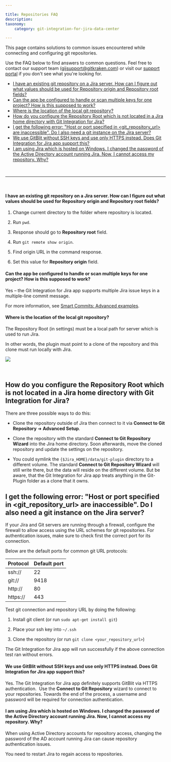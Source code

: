 ```yaml
---

title: Repositories FAQ
description:
taxonomy:
    category: git-integration-for-jira-data-center

---
```


This page contains solutions to common issues encountered while connecting and configuring git repositories.

Use the FAQ below to find answers to common questions. Feel free to contact our support team ([gijsupport@gitkraken.com](mailto:gijsupport@gitkraken.com?subject=Repository%20connection%20issues%20-)) or visit our [support portal](https://help.gitkraken.com/git-integration-for-jira-data-center/gij-self-hosted-contact-support) if you don't see what you're looking for.

- [I have an existing git repository on a Jira server. How can I figure out what values should be used for Repository origin and Repository root fields?](#i-have-an-existing-git-repository-on-a-jira-server-how-can-i-figure-out-what-values-should-be-used-for-repository-origin-and-repository-root-fields)
- [Can the app be configured to handle or scan multiple keys for one project? How is this supposed to work?](#can-the-app-be-configured-to-handle-or-scan-multiple-keys-for-one-project-how-is-this-supposed-to-work)
- [Where is the location of the local git repository?](#where-is-the-location-of-the-local-git-repository)
- [How do you configure the Repository Root which is not located in a Jira home directory with Git Integration for Jira?](#how-do-you-configure-the-repository-root-which-is-not-located-in-a-jira-home-directory-with-git-integration-for-jira)
- [I get the following error: "Host or port specified in \<git\_repository\_url\> are inaccessible". Do I also need a git instance on the Jira server?](#i-get-the-following-error-host-or-port-specified-in-git_repository_url-are-inaccessible-do-i-also-need-a-git-instance-on-the-jira-server)
- [We use GitBlit without SSH keys and use only HTTPS instead. Does Git Integration for Jira app support this?](#we-use-gitblit-without-ssh-keys-and-use-only-https-instead-does-git-integration-for-jira-app-support-this)
- [I am using Jira which is hosted on Windows. I changed the password of the Active Directory account running Jira. Now, I cannot access my repository. Why?](#i-am-using-jira-which-is-hosted-on-windows-i-changed-the-password-of-the-active-directory-account-running-jira-now-i-cannot-access-my-repository-why)

&nbsp;
* * *
&nbsp;

#### I have an existing git repository on a Jira server. How can I figure out what values should be used for Repository origin and Repository root fields?

1.  Change current directory to the folder where repository is located.

2.  Run `pwd`.

3.  Response should go to **Repository root** field.

4.  Run `git remote show origin`.

5.  Find origin URL in the command response.

6.  Set this value for **Repository origin** field.

#### Can the app be configured to handle or scan multiple keys for one project? How is this supposed to work?

Yes – the Git Integration for Jira app supports multiple Jira issue keys in a multiple-line commit message.

For more information, see [Smart Commits: Advanced examples](/git-integration-for-jira-data-center/advanced-examples-gij-self-managed).

#### Where is the location of the local git repository?

The Repository Root (in settings) must be a local path for server which is used to run Jira.

In other words, the plugin must point to a clone of the repository and this clone must run locally with Jira.

![](/wp-content/uploads/gij-faq-git-repo-advanced-screen.png)

<br>

## How do you configure the Repository Root which is not located in a Jira home directory with Git Integration for Jira?

There are three possible ways to do this:

*   Clone the repository outside of Jira then connect to it via **Connect to Git Repository** ➜ **Advanced Setup**.

*   Clone the repository with the standard **Connect to Git Repository Wizard** into the Jira home directory. Soon afterwards, move the cloned repository and update the settings on the repository.

*   You could symlink the `{$Jira_HOME}/data/git-plugin` directory to a different volume. The standard **Connect to Git Repository Wizard** will still write there, but the data will reside on the different volume. But be aware, that the Git Integration for Jira app treats anything in the Git-Plugin folder as a clone that it owns.

## I get the following error: "Host or port specified in \<git\_repository\_url\> are inaccessible". Do I also need a git instance on the Jira server?

If your Jira and Git servers are running through a firewall, configure the firewall to allow access using the URL schemes for git repositories. For authentication issues, make sure to check first the correct port for its connection.

Below are the default ports for common git URL protocols:

| Protocol | Default port |
| :--- | :--- |
| ssh:// | 22  |
| git:// | 9418 |
| http:// | 80  |
| https:// | 443 |


Test git connection and repository URL by doing the following:

1.  Install git client (or run `sudo apt-get install git`)

2.  Place your ssh key into `~/.ssh`

3.  Clone the repository (or run `git clone <your_repository_url>`)


The Git Integration for Jira app will run successfully if the above connection test ran without errors.

#### We use GitBlit without SSH keys and use only HTTPS instead. Does Git Integration for Jira app support this?

Yes. The Git Integration for Jira app definitely supports GitBlit via HTTPS authentication.  Use the **Connect to Git Repository** wizard to connect to your repositories. Towards the end of the process, a username and password will be required for connection authentication.

#### I am using Jira which is hosted on Windows. I changed the password of the Active Directory account running Jira. Now, I cannot access my repository. Why?

When using Active Directory accounts for repository access, changing the password of the AD account running Jira can cause repository authentication issues.

You need to restart Jira to regain access to repositories.

